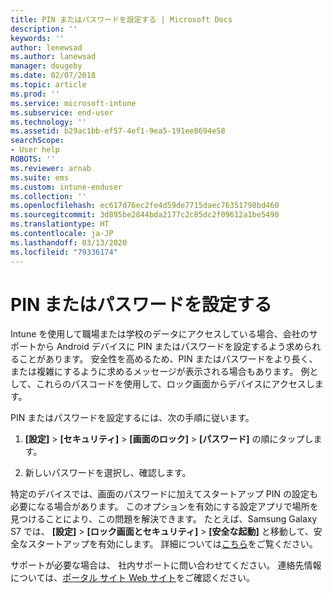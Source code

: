 ```yaml
---
title: PIN またはパスワードを設定する | Microsoft Docs
description: ''
keywords: ''
author: lenewsad
ms.author: lanewsad
manager: dougeby
ms.date: 02/07/2018
ms.topic: article
ms.prod: ''
ms.service: microsoft-intune
ms.subservice: end-user
ms.technology: ''
ms.assetid: b29ac1bb-ef57-4ef1-9ea5-191ee8694e58
searchScope:
- User help
ROBOTS: ''
ms.reviewer: arnab
ms.suite: ems
ms.custom: intune-enduser
ms.collection: ''
ms.openlocfilehash: ec617d76ec2fe4d59de7715daec76351798bd460
ms.sourcegitcommit: 3d895be2844bda2177c2c85dc2f09612a1be5490
ms.translationtype: HT
ms.contentlocale: ja-JP
ms.lasthandoff: 03/13/2020
ms.locfileid: "79336174"
---
```

# <a name="set-your-pin-or-password"></a>PIN またはパスワードを設定する

Intune を使用して職場または学校のデータにアクセスしている場合、会社のサポートから Android デバイスに PIN またはパスワードを設定するよう求められることがあります。 安全性を高めるため、PIN またはパスワードをより長く、または複雑にするように求めるメッセージが表示される場合もあります。 例として、これらのパスコードを使用して、ロック画面からデバイスにアクセスします。

PIN またはパスワードを設定するには、次の手順に従います。

1. **[設定]**  >  **[セキュリティ]**  >  **[画面のロック]**  >  **[パスワード]** の順にタップします。

2. 新しいパスワードを選択し、確認します。

特定のデバイスでは、画面のパスワードに加えてスタートアップ PIN の設定も必要になる場合があります。 このオプションを有効にする設定アプリで場所を見つけることにより、この問題を解決できます。 たとえば、Samsung Galaxy S7 では、 **[設定]**  >  **[ロック画面とセキュリティ]**  >  **[安全な起動]** と移動して、安全なスタートアップを有効にします。 詳細については[こちら](/user-help/your-device-appears-encrypted-but-cp-says-otherwise-android)をご覧ください。 

サポートが必要な場合は、 社内サポートに問い合わせてください。 連絡先情報については、[ポータル サイト Web サイト](https://go.microsoft.com/fwlink/?linkid=2010980)をご確認ください。
